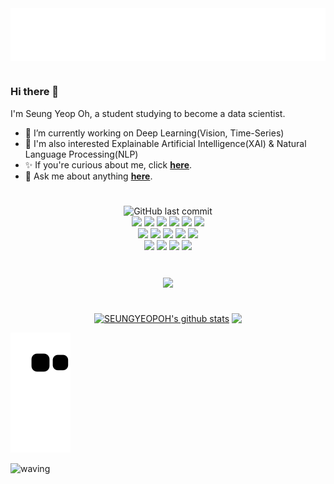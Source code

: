 <div align="center"> <img align='center' height:300 src="docs/test.svg"> </div>

#

### Hi there 👋

I'm Seung Yeop Oh, a student studying to become a data scientist.
- 🌱 I’m currently working on Deep Learning(Vision, Time-Series) <br/>
- 🔎 I'm also interested Explainable Artificial Intelligence(XAI) & Natural Language Processing(NLP)<br/>
- ✨ If you're curious about me, click <b>[here](https://seungyeopoh.github.io/CV/)</b>.<br/>
- 💬 Ask me about anything <b>[here](https://github.com/SEUNGYEOPOH/SEUNGYEOPOH/issues)</b>.<br/>

# 

<div align="center">
 <a> 
   
 ![GitHub last commit](https://img.shields.io/github/last-commit/SEUNGYEOPOH/SEUNGYEOPOH.svg)<br/>
<img src="https://img.shields.io/badge/Python-3766AB?style=flat-square&logo=Python&logoColor=white"/>
<img src="https://img.shields.io/badge/Jupyter-F37626?style=flat-square&logo=Jupyter&logoColor=white"/>
<img src="https://img.shields.io/badge/Google Colab-F9AB00?style=flat-square&logo=Google Colab&logoColor=white"/>
<img src="https://img.shields.io/badge/TensorFlow-FF6F00?style=flat-square&logo=TensorFlow&logoColor=white"/>
<img src="https://img.shields.io/badge/Keras-D00000?style=flat-square&logo=Keras&logoColor=white"/>
<img src="https://img.shields.io/badge/PyCaret-black?style=flat-square&logo=&logoColor=white"/><br/>
<img src="https://img.shields.io/badge/Java-007396?style=flat-square&logo=Java&logoColor=white"/>
<img src="https://img.shields.io/badge/Eclipse IDE-2C2255?style=flat-square&logo=Eclipse IDE&logoColor=white"/>
<img src="https://img.shields.io/badge/Spring-6DB33F?style=flat-square&logo=Spring&logoColor=white"/>
<img src="https://img.shields.io/badge/Adobe Dreamweaver-FF61F6?style=flat-square&logo=Adobe Dreamweaver&logoColor=white"/>
<img src="https://img.shields.io/badge/JavaScript-F7DF1E?style=flat-square&logo=JavaScript&logoColor=white"/><br/>
<img src="https://img.shields.io/badge/RStudio-75AADB?style=flat-square&logo=RStudio&logoColor=white"/>
<img src="https://img.shields.io/badge/R-276DC3?style=flat-square&logo=R&logoColor=white"/>
<img src="https://img.shields.io/badge/MySQL-4479A1?style=flat-square&logo=MySQL&logoColor=white"/>
<img src="https://img.shields.io/badge/MATLAB-4FC08D?style=flat-square&logo=&logoColor=white"/>
</a> 
  #
  
  <div align="center">
<img align='center' src="http://mazassumnida.wtf/api/v2/generate_badge?boj=dhwmd08"><br>
</div>
</div>


#

<div align="center">
  <a href="https://github.com/SEUNGYEOPOH"><img align="center" style="height:180px" src="https://github-readme-stats.vercel.app/api?username=SEUNGYEOPOH&show_icons=true&include_all_commits=true&hide_border=true&bg_color=30,7F7FD5,86A8E7,91eae4&title_color=fff&text_color=fff" alt="SEUNGYEOPOH's github stats" /></a>
<a href="https://github.com/SEUNGYEOPOH"><img align="center" style="height:180px" src="https://github-readme-stats.vercel.app/api/top-langs/?username=SEUNGYEOPOH&layout=compact&hide_border=true&bg_color=30,91eae4,86A8E7&title_color=fff&text_color=fff" /></a> 
</div>




![snake gif](https://github.com/SEUNGYEOPOH/SEUNGYEOPOH/blob/output/github-contribution-grid-snake.svg)  

![waving](https://capsule-render.vercel.app/api?type=waving&color=gradient&customColorList=6&height=200&width=100&section=footer)
